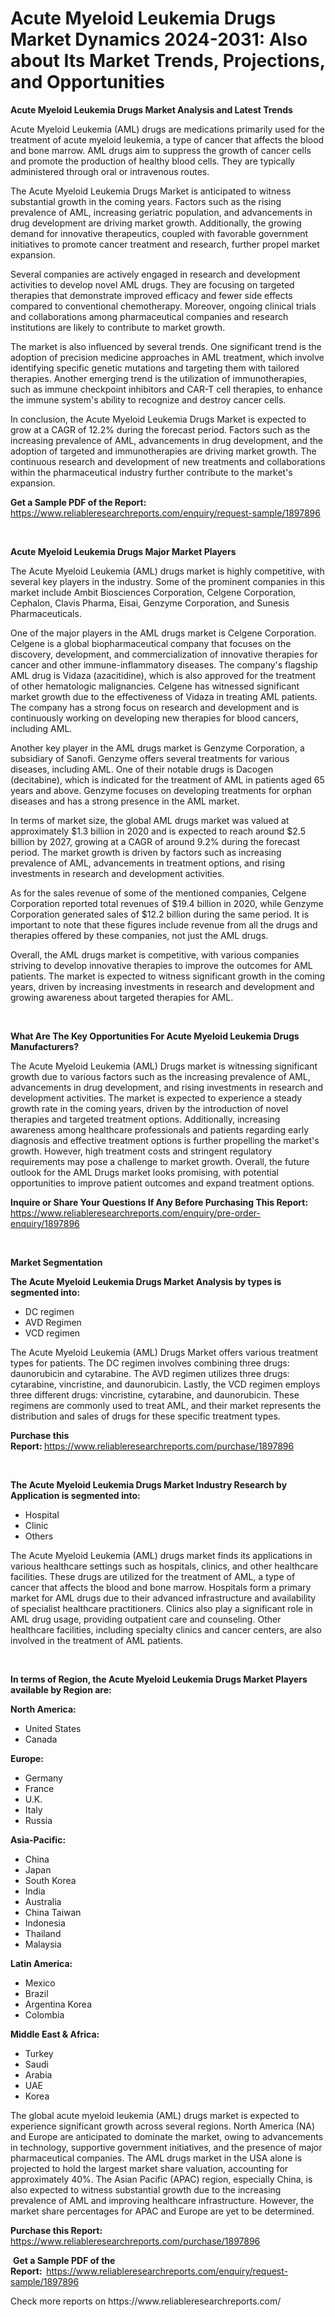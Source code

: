 <p><h1>Acute Myeloid Leukemia Drugs Market Dynamics 2024-2031: Also about Its Market Trends, Projections, and Opportunities</h1></p><p><strong>Acute Myeloid Leukemia Drugs Market Analysis and Latest Trends</strong></p>
<p><p>Acute Myeloid Leukemia (AML) drugs are medications primarily used for the treatment of acute myeloid leukemia, a type of cancer that affects the blood and bone marrow. AML drugs aim to suppress the growth of cancer cells and promote the production of healthy blood cells. They are typically administered through oral or intravenous routes.</p><p>The Acute Myeloid Leukemia Drugs Market is anticipated to witness substantial growth in the coming years. Factors such as the rising prevalence of AML, increasing geriatric population, and advancements in drug development are driving market growth. Additionally, the growing demand for innovative therapeutics, coupled with favorable government initiatives to promote cancer treatment and research, further propel market expansion.</p><p>Several companies are actively engaged in research and development activities to develop novel AML drugs. They are focusing on targeted therapies that demonstrate improved efficacy and fewer side effects compared to conventional chemotherapy. Moreover, ongoing clinical trials and collaborations among pharmaceutical companies and research institutions are likely to contribute to market growth.</p><p>The market is also influenced by several trends. One significant trend is the adoption of precision medicine approaches in AML treatment, which involve identifying specific genetic mutations and targeting them with tailored therapies. Another emerging trend is the utilization of immunotherapies, such as immune checkpoint inhibitors and CAR-T cell therapies, to enhance the immune system's ability to recognize and destroy cancer cells.</p><p>In conclusion, the Acute Myeloid Leukemia Drugs Market is expected to grow at a CAGR of 12.2% during the forecast period. Factors such as the increasing prevalence of AML, advancements in drug development, and the adoption of targeted and immunotherapies are driving market growth. The continuous research and development of new treatments and collaborations within the pharmaceutical industry further contribute to the market's expansion.</p></p>
<p><strong>Get a Sample PDF of the Report:&nbsp;</strong> <a href="https://www.reliableresearchreports.com/enquiry/request-sample/1897896">https://www.reliableresearchreports.com/enquiry/request-sample/1897896</a></p>
<p>&nbsp;</p>
<p><strong>Acute Myeloid Leukemia Drugs Major Market Players</strong></p>
<p><p>The Acute Myeloid Leukemia (AML) drugs market is highly competitive, with several key players in the industry. Some of the prominent companies in this market include Ambit Biosciences Corporation, Celgene Corporation, Cephalon, Clavis Pharma, Eisai, Genzyme Corporation, and Sunesis Pharmaceuticals.</p><p>One of the major players in the AML drugs market is Celgene Corporation. Celgene is a global biopharmaceutical company that focuses on the discovery, development, and commercialization of innovative therapies for cancer and other immune-inflammatory diseases. The company's flagship AML drug is Vidaza (azacitidine), which is also approved for the treatment of other hematologic malignancies. Celgene has witnessed significant market growth due to the effectiveness of Vidaza in treating AML patients. The company has a strong focus on research and development and is continuously working on developing new therapies for blood cancers, including AML. </p><p>Another key player in the AML drugs market is Genzyme Corporation, a subsidiary of Sanofi. Genzyme offers several treatments for various diseases, including AML. One of their notable drugs is Dacogen (decitabine), which is indicated for the treatment of AML in patients aged 65 years and above. Genzyme focuses on developing treatments for orphan diseases and has a strong presence in the AML market.</p><p>In terms of market size, the global AML drugs market was valued at approximately $1.3 billion in 2020 and is expected to reach around $2.5 billion by 2027, growing at a CAGR of around 9.2% during the forecast period. The market growth is driven by factors such as increasing prevalence of AML, advancements in treatment options, and rising investments in research and development activities.</p><p>As for the sales revenue of some of the mentioned companies, Celgene Corporation reported total revenues of $19.4 billion in 2020, while Genzyme Corporation generated sales of $12.2 billion during the same period. It is important to note that these figures include revenue from all the drugs and therapies offered by these companies, not just the AML drugs.</p><p>Overall, the AML drugs market is competitive, with various companies striving to develop innovative therapies to improve the outcomes for AML patients. The market is expected to witness significant growth in the coming years, driven by increasing investments in research and development and growing awareness about targeted therapies for AML.</p></p>
<p>&nbsp;</p>
<p><strong>What Are The Key Opportunities For Acute Myeloid Leukemia Drugs Manufacturers?</strong></p>
<p><p>The Acute Myeloid Leukemia (AML) Drugs market is witnessing significant growth due to various factors such as the increasing prevalence of AML, advancements in drug development, and rising investments in research and development activities. The market is expected to experience a steady growth rate in the coming years, driven by the introduction of novel therapies and targeted treatment options. Additionally, increasing awareness among healthcare professionals and patients regarding early diagnosis and effective treatment options is further propelling the market's growth. However, high treatment costs and stringent regulatory requirements may pose a challenge to market growth. Overall, the future outlook for the AML Drugs market looks promising, with potential opportunities to improve patient outcomes and expand treatment options.</p></p>
<p><strong>Inquire or Share Your Questions If Any Before Purchasing This Report:</strong> <a href="https://www.reliableresearchreports.com/enquiry/pre-order-enquiry/1897896">https://www.reliableresearchreports.com/enquiry/pre-order-enquiry/1897896</a></p>
<p>&nbsp;</p>
<p><strong>Market Segmentation</strong></p>
<p><strong>The Acute Myeloid Leukemia Drugs Market Analysis by types is segmented into:</strong></p>
<p><ul><li>DC regimen</li><li>AVD Regimen</li><li>VCD regimen</li></ul></p>
<p><p>The Acute Myeloid Leukemia (AML) Drugs Market offers various treatment types for patients. The DC regimen involves combining three drugs: daunorubicin and cytarabine. The AVD regimen utilizes three drugs: cytarabine, vincristine, and daunorubicin. Lastly, the VCD regimen employs three different drugs: vincristine, cytarabine, and daunorubicin. These regimens are commonly used to treat AML, and their market represents the distribution and sales of drugs for these specific treatment types.</p></p>
<p><strong>Purchase this Report:&nbsp;</strong><a href="https://www.reliableresearchreports.com/purchase/1897896">https://www.reliableresearchreports.com/purchase/1897896</a></p>
<p>&nbsp;</p>
<p><strong>The Acute Myeloid Leukemia Drugs Market Industry Research by Application is segmented into:</strong></p>
<p><ul><li>Hospital</li><li>Clinic</li><li>Others</li></ul></p>
<p><p>The Acute Myeloid Leukemia (AML) drugs market finds its applications in various healthcare settings such as hospitals, clinics, and other healthcare facilities. These drugs are utilized for the treatment of AML, a type of cancer that affects the blood and bone marrow. Hospitals form a primary market for AML drugs due to their advanced infrastructure and availability of specialist healthcare practitioners. Clinics also play a significant role in AML drug usage, providing outpatient care and counseling. Other healthcare facilities, including specialty clinics and cancer centers, are also involved in the treatment of AML patients.</p></p>
<p>&nbsp;</p>
<p><strong>In terms of Region, the Acute Myeloid Leukemia Drugs Market Players available by Region are:</strong></p>
<p>
    <p> <strong> North America: </strong>
        <ul>
            <li>United States</li>
            <li>Canada</li>
        </ul>
        </p> 
    <p> <strong> Europe: </strong>
        <ul>
            <li>Germany</li>
            <li>France</li>
            <li>U.K.</li>
            <li>Italy</li>
            <li>Russia</li>
        </ul>
        </p> 
    <p> <strong> Asia-Pacific: </strong>
        <ul>
            <li>China</li>
            <li>Japan</li>
            <li>South Korea</li>
            <li>India</li>
            <li>Australia</li>
            <li>China Taiwan</li>
            <li>Indonesia</li>
            <li>Thailand</li>
            <li>Malaysia</li>
        </ul>
        </p> 
    <p> <strong> Latin America: </strong>
        <ul>
            <li>Mexico</li>
            <li>Brazil</li>
            <li>Argentina Korea</li>
            <li>Colombia</li>
        </ul>
        </p> 
    <p> <strong> Middle East & Africa: </strong>
        <ul>
            <li>Turkey</li>
            <li>Saudi</li>
            <li>Arabia</li>
            <li>UAE</li>
            <li>Korea</li>
        </ul>
    </p>
    </p>
<p><p>The global acute myeloid leukemia (AML) drugs market is expected to experience significant growth across several regions. North America (NA) and Europe are anticipated to dominate the market, owing to advancements in technology, supportive government initiatives, and the presence of major pharmaceutical companies. The AML drugs market in the USA alone is projected to hold the largest market share valuation, accounting for approximately 40%. The Asian Pacific (APAC) region, especially China, is also expected to witness substantial growth due to the increasing prevalence of AML and improving healthcare infrastructure. However, the market share percentages for APAC and Europe are yet to be determined.</p></p>
<p><strong>Purchase this Report: </strong><a href="https://www.reliableresearchreports.com/purchase/1897896">https://www.reliableresearchreports.com/purchase/1897896</a></p>
<p>&nbsp;<strong>Get a Sample PDF of the Report:&nbsp;&nbsp;</strong><a href="https://www.reliableresearchreports.com/enquiry/request-sample/1897896">https://www.reliableresearchreports.com/enquiry/request-sample/1897896</a></p>
<p><strong></strong></p>
<p>Check more reports on https://www.reliableresearchreports.com/</p>